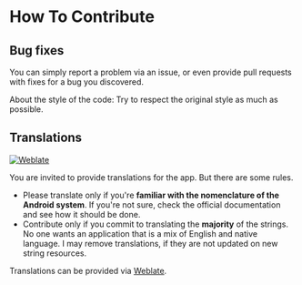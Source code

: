 # How To Contribute

## Bug fixes

You can simply report a problem via an issue, or even provide pull requests with fixes for a bug you discovered.

About the style of the code: Try to respect the original style as much as possible.


## Translations

[![Weblate](https://hosted.weblate.org/widgets/hexviewer/-/multi-auto.svg)][weblate]

You are invited to provide translations for the app. But there are some rules.

* Please translate only if you're **familiar with the nomenclature of the Android system**. If you're not sure, check the official documentation and see how it should be done.
* Contribute only if you commit to translating the **majority** of the strings. No one wants an application that is a mix of English and native language. I may remove translations, if they are not updated on new string resources.

Translations can be provided via [Weblate][weblate].

[weblate]: https://hosted.weblate.org/engage/hexviewer/
